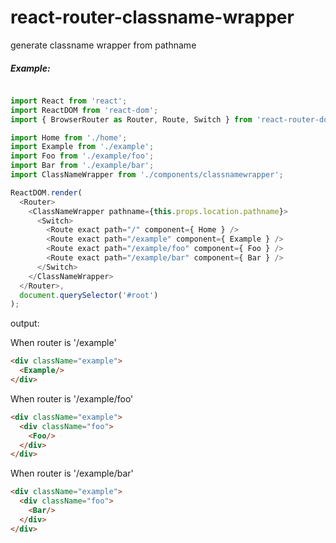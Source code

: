 # react-router-classname-wrapper
generate classname wrapper from pathname

##### Example:


``` javascript

import React from 'react';
import ReactDOM from 'react-dom';
import { BrowserRouter as Router, Route, Switch } from 'react-router-dom';

import Home from './home';
import Example from './example';
import Foo from './example/foo';
import Bar from './example/bar';
import ClassNameWrapper from './components/classnamewrapper';

ReactDOM.render(
  <Router>
    <ClassNameWrapper pathname={this.props.location.pathname}>
      <Switch>
        <Route exact path="/" component={ Home } />
        <Route exact path="/example" component={ Example } />
        <Route exact path="/example/foo" component={ Foo } />
        <Route exact path="/example/bar" component={ Bar } />
      </Switch>
    </ClassNameWrapper>
  </Router>,
  document.querySelector('#root')
);
```

output:

When router is '/example'
``` html
<div className="example">
  <Example/>
</div>
```

When router is '/example/foo'
``` html
<div className="example">
  <div className="foo">
    <Foo/>
  </div>
</div>
```

When router is '/example/bar'
``` html
<div className="example">
  <div className="foo">
    <Bar/>
  </div>
</div>
```



